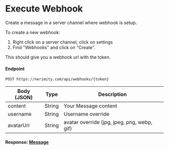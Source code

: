 # Execute Webhook

Create a message in a server channel where webhook is setup.

To create a new webhook:
1. Right click on a server channel, click on settings
1. Find "Webhooks" and click on "Create".

This should give you a webhook url with the token.


#### Endpoint

```
POST https://nerimity.com/api/webhooks/{token}
```

| Body (JSON)    | Type    | Description                                                             |
| -------------- | ------- | ----------------------------------------------------------------------- |
| content        | String  | Your Message content                                                    |
| username        | String  | Username override                                                   |
| avatarUrl        | String  | avatar override (jpg, jpeg, png, webp, gif)                                                  |

#### Response: [Message](/types/Message.md)
